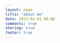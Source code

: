 ```yaml
---
layout: page
title: "about me"
date: 2013-02-01 00:08
comments: true
sharing: true
footer: true
---
```

